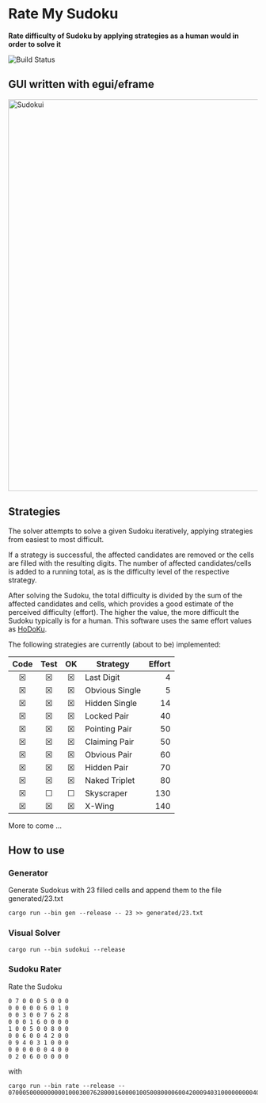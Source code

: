 # Rate My Sudoku

**Rate difficulty of Sudoku by applying strategies as a human would in order to solve it**

![Build Status](https://github.com/607011/sudoku-rater/actions/workflows/main.yml/badge.svg)

## GUI written with egui/eframe

<img width="791" alt="Sudokui" src="https://github.com/user-attachments/assets/b32a10c4-d053-4900-babb-f93a4891a828" />

## Strategies

The solver attempts to solve a given Sudoku iteratively, applying strategies from easiest to most difficult.

If a strategy is successful, the affected candidates are removed or the cells are filled with the resulting digits. The number of affected candidates/cells is added to a running total, as is the difficulty level of the respective strategy.

After solving the Sudoku, the total difficulty is divided by the sum of the affected candidates and cells, which provides a good estimate of the perceived difficulty (effort). The higher the value, the more difficult the Sudoku typically is for a human. This software uses the same effort values as [HoDoKu](https://hodoku.sourceforge.net/).

The following strategies are currently (about to be) implemented:

| Code | Test | OK | Strategy               | Effort |
|:----:|:----:|:--:| ---------------------- | ------:|
| ☒    | ☒    | ☒  | Last Digit             |      4 |
| ☒    | ☒    | ☒  | Obvious Single         |      5 |
| ☒    | ☒    | ☒  | Hidden Single          |     14 |
| ☒    | ☒    | ☒  | Locked Pair            |     40 |
| ☒    | ☒    | ☒  | Pointing Pair          |     50 |
| ☒    | ☒    | ☒  | Claiming Pair          |     50 |
| ☒    | ☒    | ☒  | Obvious Pair           |     60 |
| ☒    | ☒    | ☒  | Hidden Pair            |     70 |
| ☒    | ☒    | ☒  | Naked Triplet          |     80 |
| ☒    | ☐    | ☐  | Skyscraper             |    130 |
| ☒    | ☒    | ☒  | X-Wing                 |    140 |

More to come …

## How to use

### Generator 

Generate Sudokus with 23 filled cells and append them to the file generated/23.txt

```
cargo run --bin gen --release -- 23 >> generated/23.txt
```

### Visual Solver

```
cargo run --bin sudokui --release
```

### Sudoku Rater

Rate the Sudoku

```
0 7 0 0 0 5 0 0 0
0 0 0 0 0 6 0 1 0
0 0 3 0 0 7 6 2 8
0 0 0 1 6 0 0 0 0
1 0 0 5 0 0 8 0 0
0 0 6 0 0 4 2 0 0
0 9 4 0 3 1 0 0 0
0 0 0 0 0 0 4 0 0
0 2 0 6 0 0 0 0 0
```

with

```
cargo run --bin rate --release -- 070005000000000010003007628000160000100500800006004200094031000000000400020600000
```
